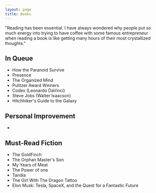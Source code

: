 ```yaml
---
layout: page
title: Books 
---
```


<p class="message">
  "Reading has been essential. I have always wondered why people put so much energy into trying to have coffee with some famous entrepreneur when reading a book is like getting many hours of their most crystallized thoughts."
</p>

## In Queue
* How the Paranoid Survive
* Presence 
* The Organized Mind
* Pulitzer Award Winners 
* Codex (Leonardo DaVinci)
* Steve Jobs (Walter Isaacson)
* Hitchhiker's Guide to the Galaxy 

## Personal Improvement 
* 
## Must-Read Fiction

* The GoldFinch
* The Orphan Master's Son
* My Years of Meat
* The Power of one
* Tandia
* The Girl With The Dragon Tattoo
* Elon Musk: Tesla, SpaceX, and the Quest for a Fantastic Future 


